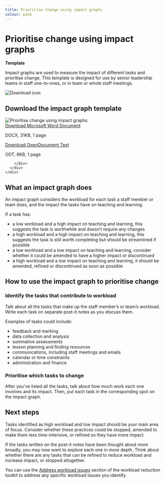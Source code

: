 ```yaml
---
title: Prioritise change using impact graphs
colour: pink
---
```


# Prioritise change using impact graphs

<strong class="govuk-tag">Template</strong>

Impact graphs are used to measure the impact of different tasks and prioritise
change. This template is designed for use by senior leadership teams in staff
one-to-ones, or in team or whole staff meetings.

<div class="govuk-grid-row dfe-width-container govuk-!-padding-bottom-6">
  <div class="govuk-grid-column-full">
    <div class="info-box">
      <div class="info-box__corner">
        <img src="/assets/images/download-icon.svg" alt="Download icon">
      </div>
      <h2 class="govuk-heading-m">
        Download the impact graph template
      </h2>
      <div class="govuk-grid-row info-box__download-content">
        <div class="govuk-grid-column-one-half">
          <img src="/assets/images/identify--prioritise-change-using-impact-graphs.jpg" alt="Prioritise change using impact graphs" class="dfe-file-preview-image">
        </div>
        <div class="govuk-grid-column-one-half">
           <a class="govuk-body" href="<%= @base_url %>/assets/files/Impact graph.docx">
            Download Microsoft Word Document
          </a>
          <p>
            DOCX, 31KB, 1 page
          </p>
          <a class="govuk-body" href="<%= @base_url %>/assets/files/Impact graph.odt">
            Download OpenDocument Text
          </a>
          <p>
            ODT, 6KB, 1 page
          </p>

        </div>
      </div>
    </div>

  </div>
</div>

## What an impact graph does

An impact graph considers the workload for each task a staff member or team
does, and the impact the tasks have on teaching and learning.

If a task has:

- a low workload and a high impact on teaching and learning, this suggests the
  task is worthwhile and doesn’t require any changes
- a high workload and a high impact on teaching and learning, this suggests the
  task is still worth completing but should be streamlined if possible
- a low workload and a low impact on teaching and learning, consider whether it
  could be amended to have a higher impact or discontinued
- a high workload and a low impact on teaching and learning, it should be
  amended, refined or discontinued as soon as possible

## How to use the impact graph to prioritise change

### Identify the tasks that contribute to workload

Talk about all the tasks that make up the staff member’s or team’s workload.
Write each task on separate post-it notes as you discuss them.

Examples of tasks could include:

- feedback and marking
- data collection and analysis
- summative assessments
- lesson planning and finding resources
- communications, including staff meetings and emails
- calendar or time constraints
- administration and finance

### Prioritise which tasks to change

After you've listed all the tasks, talk about how much work each one involves
and its impact. Then, put each task in the corresponding spot on the impact
graph.

## Next steps

Tasks identified as high workload and low impact should be your main area of
focus. Consider whether these practices could be stopped, amended to make them
less time-intensive, or refined so they have more impact.

If the tasks written on the post-it notes have been thought about more broadly,
you may now want to explore each one in more depth. Think about whether there
are any tasks that can be refined to reduce workload and increase impact, or
stopped altogether.

You can use the [Address workload issues](/workload-reduction-toolkit/address-workload-issues/)
section of the workload reduction toolkit to address any specific workload
issues you identify.
